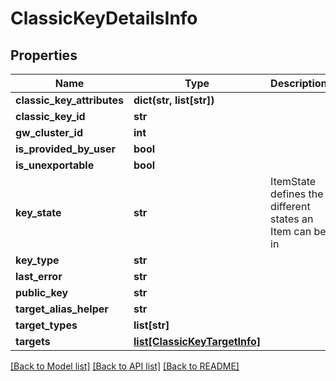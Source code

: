 # ClassicKeyDetailsInfo

## Properties
Name | Type | Description | Notes
------------ | ------------- | ------------- | -------------
**classic_key_attributes** | **dict(str, list[str])** |  | [optional] 
**classic_key_id** | **str** |  | [optional] 
**gw_cluster_id** | **int** |  | [optional] 
**is_provided_by_user** | **bool** |  | [optional] 
**is_unexportable** | **bool** |  | [optional] 
**key_state** | **str** | ItemState defines the different states an Item can be in | [optional] 
**key_type** | **str** |  | [optional] 
**last_error** | **str** |  | [optional] 
**public_key** | **str** |  | [optional] 
**target_alias_helper** | **str** |  | [optional] 
**target_types** | **list[str]** |  | [optional] 
**targets** | [**list[ClassicKeyTargetInfo]**](ClassicKeyTargetInfo.md) |  | [optional] 

[[Back to Model list]](../README.md#documentation-for-models) [[Back to API list]](../README.md#documentation-for-api-endpoints) [[Back to README]](../README.md)


